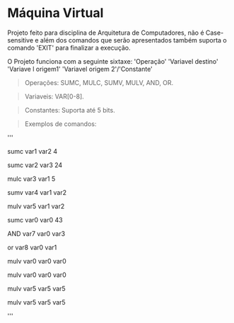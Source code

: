 # Máquina Virtual

Projeto feito para disciplina de Arquitetura de Computadores, não é Case-sensitive e além dos comandos que serão apresentados também suporta o comando 'EXIT' para finalizar a execução.

O Projeto funciona com a seguinte sixtaxe:
'Operação' 'Variavel destino' 'Variave l origem1' 'Variavel origem 2'/'Constante'

>Operações: SUMC, MULC, SUMV, MULV, AND, OR.

>Variaveis: VAR[0-8].

>Constantes: Suporta até 5 bits. 

>Exemplos de comandos:

'''

sumc var1 var2 4

sumc var2 var3 24

mulc var3 var1 5

sumv var4 var1 var2

mulv var5 var1 var2

sumc var0 var0 43

AND var7 var0 var3

or var8 var0 var1 

mulv var0 var0 var0 

mulv var0 var0 var0

mulv var5 var5 var5 

mulv var5 var5 var5

'''
